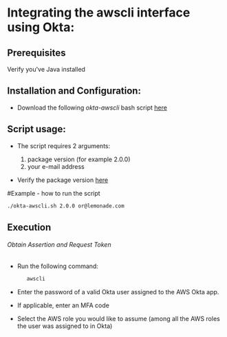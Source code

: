 # Integrating the awscli interface using Okta:

## Prerequisites 
Verify you've Java installed

## Installation and Configuration:

  - Download the following *okta-awscli* bash script [here](https://raw.githubusercontent.com/orco49/test/master/okta-awscli.sh)         

## Script usage:

- The script requires 2 arguments: 
    1) package version (for example 2.0.0) 
    2) your e-mail address

- Verify the package version [here](https://github.com/oktadeveloper/okta-aws-cli-assume-role/releases)

#Example - how to run the script
```sh
./okta-awscli.sh 2.0.0 or@lemonade.com
```

## Execution 

###### Obtain Assertion and Request Token
  
  - Run the following command:
    ```sh
       awscli
    ```
 - Enter the password of a valid Okta user assigned to the AWS Okta app.

 - If applicable, enter an MFA code

 - Select the AWS role you would like to assume (among all the AWS roles the user was assigned to in Okta)
